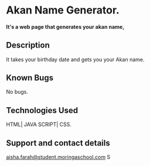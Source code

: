 # Akan Name Generator.
#### It's a web page that generates your akan name,
## Description
It takes your birthday date and gets you your Akan name.
## Known Bugs
No bugs.
## Technologies Used
HTML| JAVA SCRIPT| CSS.
## Support and contact details
aisha.farah@student.moringaschool.com
S
